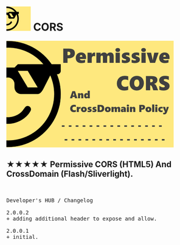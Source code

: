 <h1><img src="resources/icon.png" height="64" width="64"/> CORS</h1>


<img alt="" src="resources/tile.png"/>


<h2>★★★★★ Permissive CORS (HTML5) And CrossDomain (Flash/Sliverlight).</h2>


<img height="1" width="1" src="resources/screenshot_1.png"/>

<pre>
Developer's HUB / Changelog

2.0.0.2
+ adding additional header to expose and allow.

2.0.0.1
+ initial.
</pre>

<!-- <a href="https://paypal.me/e1adkarak0"><img src="https://www.paypalobjects.com/webstatic/mktg/Logo/pp-logo-100px.png" alt="PayPal Donation"></a> -->